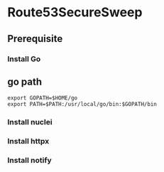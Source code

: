 # Route53SecureSweep


## Prerequisite

### Install Go
## go path

```
export GOPATH=$HOME/go
export PATH=$PATH:/usr/local/go/bin:$GOPATH/bin
```

### Install nuclei

### Install httpx

### Install notify
